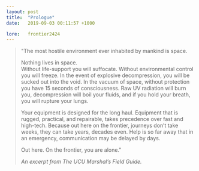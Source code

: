 ```yaml
---
layout: post
title:  "Prologue"
date:   2019-09-03 00:11:57 +1000

lore:	frontier2424
---
```


> "The most hostile environment ever inhabited by mankind is space.
>
> Nothing lives in space.  
> Without life-support you will suffocate. Without environmental control you will freeze. In the event of explosive decompression, you will be sucked out into the void. In the vacuum of space, without protection you have 15 seconds of consciousness. Raw UV radiation will burn you, decompression will boil your fluids, and if you hold your breath, you will rupture your lungs.
>
> Your equipment is designed for the long haul. Equipment that is rugged, practical, and repairable, takes precedence over fast and high-tech. Because out here on the frontier, journeys don’t take weeks, they can take years, decades even. Help is so far away that in an emergency, communication may be delayed by days.
>
> Out here. On the frontier, you are alone."
>
> _An excerpt from The UCU Marshal’s Field Guide._